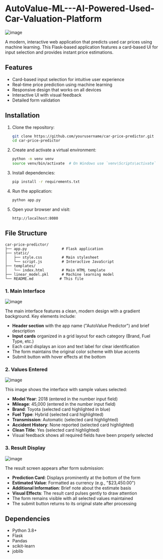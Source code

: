 # AutoValue-ML---AI-Powered-Used-Car-Valuation-Platform

![image](https://github.com/user-attachments/assets/6ab0ee7c-71c8-4306-bfe6-ca10d3b68729)

A modern, interactive web application that predicts used car prices using machine learning. This Flask-based application features a card-based UI for input selection and provides instant price estimations.

## Features

- Card-based input selection for intuitive user experience
- Real-time price prediction using machine learning
- Responsive design that works on all devices
- Interactive UI with visual feedback
- Detailed form validation

## Installation

1. Clone the repository:
   ```bash
   git clone https://github.com/yourusername/car-price-predictor.git
   cd car-price-predictor
   ```

2. Create and activate a virtual environment:
   ```bash
   python -m venv venv
   source venv/bin/activate  # On Windows use `venv\Scripts\activate`
   ```

3. Install dependencies:
   ```bash
   pip install -r requirements.txt
   ```

4. Run the application:
   ```bash
   python app.py
   ```

5. Open your browser and visit:
   ```
   http://localhost:8080
   ```

## File Structure

```
car-price-predictor/
├── app.py                # Flask application
├── static/
│   ├── style.css         # Main stylesheet
│   └── script.js         # Interactive JavaScript
├── templates/
│   └── index.html        # Main HTML template
├── linear_model.pkl      # Machine learning model
└── README.md            # This file
```


### 1. Main Interface
![image](https://github.com/user-attachments/assets/7ff36064-1f84-4939-be3c-564cca00b7f6)

The main interface features a clean, modern design with a gradient background. Key elements include:
- **Header section** with the app name ("AutoValue Predictor") and brief description
- **Input cards** organized in a grid layout for each category (Brand, Fuel Type, etc.)
- Each card displays an icon and text label for clear identification
- The form maintains the original color scheme with blue accents
- Submit button with hover effects at the bottom

### 2. Values Entered
![image](https://github.com/user-attachments/assets/3ff74c54-1f8a-4423-b64e-984c883f7b2b)

This image shows the interface with sample values selected:
- **Model Year**: 2018 (entered in the number input field)
- **Mileage**: 45,000 (entered in the number input field)
- **Brand**: Toyota (selected card highlighted in blue)
- **Fuel Type**: Hybrid (selected card highlighted)
- **Transmission**: Automatic (selected card highlighted)
- **Accident History**: None reported (selected card highlighted)
- **Clean Title**: Yes (selected card highlighted)
- Visual feedback shows all required fields have been properly selected

### 3. Result Display
![image](https://github.com/user-attachments/assets/52b31739-a33b-4621-9d4b-c8a4393e57b5)

The result screen appears after form submission:
- **Prediction Card**: Displays prominently at the bottom of the form
- **Estimated Value**: Formatted as currency (e.g., "$23,450.00")
- **Additional Information**: Brief note about the estimate basis
- **Visual Effects**: The result card pulses gently to draw attention
- The form remains visible with all selected values maintained
- The submit button returns to its original state after processing

## Dependencies

- Python 3.8+
- Flask
- Pandas
- scikit-learn
- joblib

